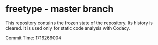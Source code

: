 # freetype - master branch

This repository contains the frozen state of the repository.
Its history is cleared. It is used only for static code
analysis with Codacy.

Commit Time: 1716266004